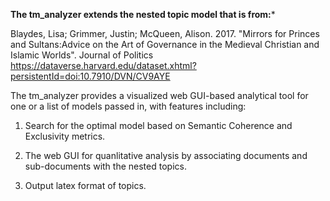 **The tm_analyzer extends the nested topic model that is from:***

Blaydes, Lisa; Grimmer, Justin; McQueen, Alison. 2017. "Mirrors for Princes and Sultans:Advice on the Art of Governance in the Medieval Christian and Islamic Worlds". Journal of Politics
https://dataverse.harvard.edu/dataset.xhtml?persistentId=doi:10.7910/DVN/CV9AYE  

The tm_analyzer provides a visualized web GUI-based analytical tool for one or a list of models passed in, with features including:   

1. Search for the optimal model based on Semantic Coherence and Exclusivity metrics.  

2. The web GUI for quanlitative analysis by associating documents and sub-documents with the nested topics.  

3. Output latex format of topics.  

